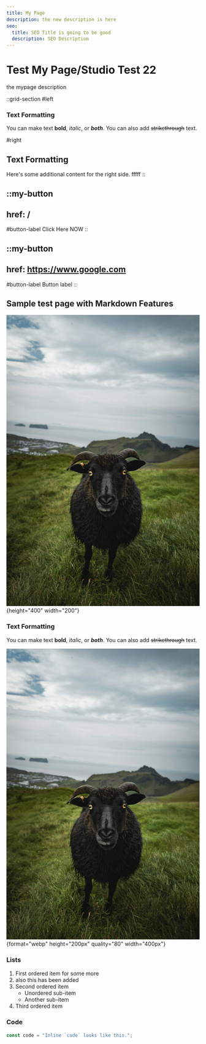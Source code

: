 ```yaml
---
title: My Page
description: the new description is here
seo:
  title: SEO Title is going to be good
  description: SEO Description
---
```


# Test My Page/Studio Test 22

the mypage description

::grid-section
#left
### Text Formatting
You can make text **bold**, *italic*, or ***both***. You can also add ~~strikethrough~~ text.

#right
<h2 class="mt-0 pt-0 mb-0 pb-0 not-prose text-3xl font-bold">Text Formatting</h2>
Here's some additional content for the right side. fffff
::

::my-button
---
href: /
---
#button-label
Click Here NOW
::

::my-button
---
href: https://www.google.com
---
#button-label
Button label
::

## Sample test page with Markdown Features

<div class="h-8"></div>

![Test Image](/karsten-winegeart-1GRm2Kdwykc-unsplash.webp){height="400" width="200"}

### Text Formatting

<div class="h-4"></div>

You can make text **bold**, *italic*, or ***both***. You can also add ~~strikethrough~~ text.

<div class="h-8"></div>

![the alt tag](/karsten-winegeart-1GRm2Kdwykc-unsplash.webp){format="webp" height="200px" quality="80" width="400px"}

### Lists

<div class="h-4"></div>

1. First ordered item for some more
2. also this has been added
3. Second ordered item
   - Unordered sub-item
   - Another sub-item
4. Third ordered item

### Code

<div class="h-4"></div>

```javascript
const code = "Inline `code` looks like this.";
```

